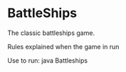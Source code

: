 # BattleShips
The classic battleships game.

Rules explained when the game in run

Use to run:
java Battleships 


